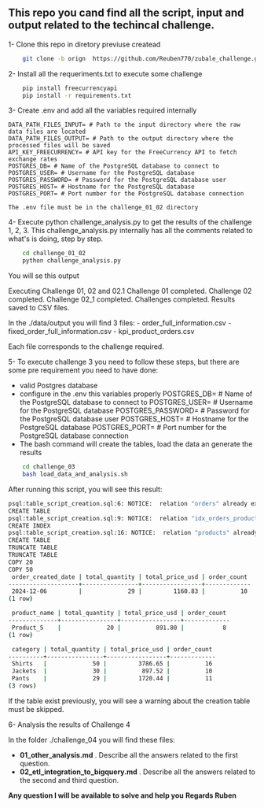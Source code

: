 ## This repo you cand find all the script, input and output related to the techincal challenge.

1- Clone this repo in diretory previuse createad

```bash
    git clone -b orign  https://github.com/Reuben770/zubale_challenge.git .
```

2- Install all the requeriments.txt to execute some challenge

```bash
    pip install freecurrencyapi
    pip install -r requirements.txt 
```
3- Create .env and add all the variables required internally

    DATA_PATH_FILES_INPUT= # Path to the input directory where the raw data files are located
    DATA_PATH_FILES_OUTPUT= # Path to the output directory where the processed files will be saved
    API_KEY_FREECURRENCY= # API key for the FreeCurrency API to fetch exchange rates
    POSTGRES_DB= # Name of the PostgreSQL database to connect to
    POSTGRES_USER= # Username for the PostgreSQL database
    POSTGRES_PASSWORD= # Password for the PostgreSQL database user
    POSTGRES_HOST= # Hostname for the PostgreSQL database
    POSTGRES_PORT= # Port number for the PostgreSQL database connection

    The .env file must be in the challenge_01_02 directory

4- Execute python challenge_analysis.py to get the results of the challenge 1, 2, 3. This challenge_analysis.py internally has all the comments related to what's is doing, step by step.

```bash
    cd challenge_01_02
    python challenge_analysis.py
```

You will se this output 

Executing Challenge 01, 02 and 02.1
Challenge 01 completed.
Challenge 02 completed.
Challenge 02_1 completed.
Challenges completed. Results saved to CSV files.

In the ./data/output you will find 3 files:
    - order_full_information.csv
    - fixed_order_full_information.csv
    - kpi_product_orders.csv

Each file corresponds to the challenge required.   

5- To execute challenge 3 you need to follow these steps, but there are some pre requirement you need to have done:
  - valid Postgres database
  - configure in the .env this variables properly
        POSTGRES_DB= # Name of the PostgreSQL database to connect to
        POSTGRES_USER= # Username for the PostgreSQL database
        POSTGRES_PASSWORD= # Password for the PostgreSQL database user
        POSTGRES_HOST= # Hostname for the PostgreSQL database
        POSTGRES_PORT= # Port number for the PostgreSQL database connection
   - The bash command will create the tables, load the data an generate the results    

```bash
    cd challenge_03
    bash load_data_and_analysis.sh
```

After running this script, you will see this result:

```bash
psql:table_script_creation.sql:6: NOTICE:  relation "orders" already exists, skipping
CREATE TABLE
psql:table_script_creation.sql:9: NOTICE:  relation "idx_orders_product_id" already exists, skipping
CREATE INDEX
psql:table_script_creation.sql:16: NOTICE:  relation "products" already exists, skipping
CREATE TABLE
TRUNCATE TABLE
TRUNCATE TABLE
COPY 20
COPY 50
 order_created_date | total_quantity | total_price_usd | order_count 
--------------------+----------------+-----------------+-------------
 2024-12-06         |             29 |         1160.83 |          10
(1 row)

 product_name | total_quantity | total_price_usd | order_count 
--------------+----------------+-----------------+-------------
 Product_5    |             20 |          891.80 |           8
(1 row)

 category | total_quantity | total_price_usd | order_count 
----------+----------------+-----------------+-------------
 Shirts   |             50 |         3786.65 |          16
 Jackets  |             30 |          897.52 |          10
 Pants    |             29 |         1720.44 |          11
(3 rows)

```

If the table exist previously, you will see a warning about the creation table must be skipped.

6- Analysis the results of Challenge 4 

In the folder ./challenge_04 you will find these files:

   - **01_other_analysis.md** . Describe all the answers related to the first question.
   - **02_etl_integration_to_bigquery.md** . Describe all the answers related to the second and third question.

**Any question I will be available to solve and help you**
**Regards Ruben**
